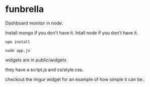 funbrella
=========

Dashboard monitor in node.

Install mongo if you don't have it.
Intall node if you don't have it.

```
npm install

node app.js
```

widgets are in public/widgets

they have a script.js and cs/style.css.

checkout the imgur widget for an example of how simple it can be..
